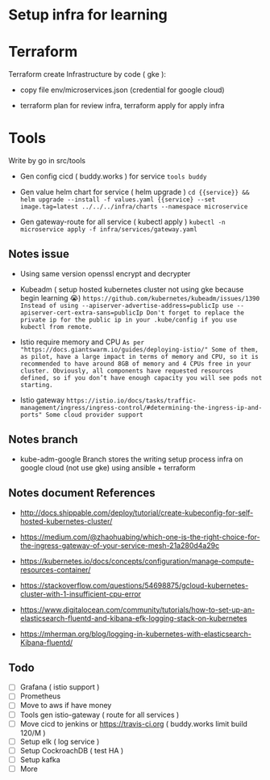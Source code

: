 # Setup infra for learning

# Terraform

Terraform create Infrastructure by code ( gke ):

- copy file env/microservices.json (credential for google cloud)

- terraform plan for review infra, terraform apply for apply infra


# Tools

Write by go in src/tools

- Gen config cicd ( buddy.works ) for service `tools buddy`

- Gen value helm chart for service ( helm upgrade )
`cd {{service}} && helm upgrade --install -f values.yaml {{service} --set image.tag=latest ../../../infra/charts --namespace microservice`

- Gen gateway-route for all service ( kubectl apply )
`kubectl -n microservice apply -f infra/services/gateway.yaml`


## Notes issue

- Using same version openssl encrypt and decrypter
- Kubeadm ( setup hosted kubernetes cluster not using gke because begin learning 😭)
`https://github.com/kubernetes/kubeadm/issues/1390
Instead of using --apiserver-advertise-address=publicIp use --apiserver-cert-extra-sans=publicIp
Don't forget to replace the private ip for the public ip in your .kube/config if you use kubectl from remote.`

- Istio require memory and CPU
`As per "https://docs.giantswarm.io/guides/deploying-istio/"
Some of them, as pilot, have a large impact in terms of memory and CPU, so it is recommended to have around 8GB of memory and 4 CPUs free in your cluster. Obviously, all components have requested resources defined, so if you don’t have enough capacity you will see pods not starting.`

- Istio gateway
`https://istio.io/docs/tasks/traffic-management/ingress/ingress-control/#determining-the-ingress-ip-and-ports"
Some cloud provider support `

## Notes branch
- kube-adm-google
Branch stores the writing setup process infra on google cloud (not use gke) using ansible + terraform


## Notes document References

- http://docs.shippable.com/deploy/tutorial/create-kubeconfig-for-self-hosted-kubernetes-cluster/

- https://medium.com/@zhaohuabing/which-one-is-the-right-choice-for-the-ingress-gateway-of-your-service-mesh-21a280d4a29c

- https://kubernetes.io/docs/concepts/configuration/manage-compute-resources-container/

- https://stackoverflow.com/questions/54698875/gcloud-kubernetes-cluster-with-1-insufficient-cpu-error

- https://www.digitalocean.com/community/tutorials/how-to-set-up-an-elasticsearch-fluentd-and-kibana-efk-logging-stack-on-kubernetes

- https://mherman.org/blog/logging-in-kubernetes-with-elasticsearch-Kibana-fluentd/

## Todo

- [ ] Grafana ( istio support )
- [ ] Prometheus
- [ ] Move to aws if have money
- [ ] Tools gen istio-gateway ( route for all services )
- [ ] Move cicd to jenkins or https://travis-ci.org ( buddy.works limit build 120/M )
- [ ] Setup elk ( log service )
- [ ] Setup CockroachDB ( test HA )
- [ ] Setup kafka
- [ ] More
